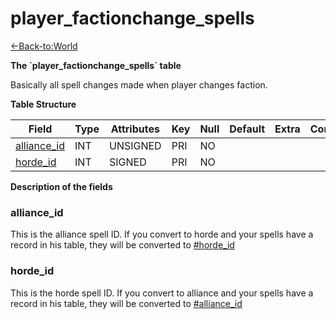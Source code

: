 # player\_factionchange\_spells

[<-Back-to:World](database-world)

**The \`player\_factionchange\_spells\` table**

Basically all spell changes made when player changes faction.

**Table Structure**

| Field            | Type | Attributes | Key | Null | Default | Extra | Comment |
| ---------------- | ---- | ---------- | --- | ---- | ------- | ----- | ------- |
| [alliance_id][1] | INT  | UNSIGNED   | PRI | NO   |         |       |         |
| [horde_id][2]    | INT  | SIGNED     | PRI | NO   |         |       |         |

[1]: #alliance_id
[2]: #horde_id

**Description of the fields**

### alliance\_id

This is the alliance spell ID. If you convert to horde and your spells have a record in his table, they will be converted to [\#horde\_id](#hordeid)

### horde\_id

This is the horde spell ID. If you convert to alliance and your spells have a record in his table, they will be converted to [\#alliance\_id](#allianceid)
